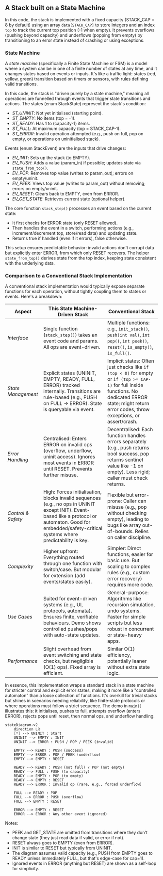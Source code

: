 
## A Stack built on a State Machine

In this code, the stack is implemented with a fixed capacity (STACK_CAP = 8 by default)
using an array `data[STACK_CAP]` to store integers and an index `top` to track the current
top position (-1 when empty). It prevents overflows (pushing beyond capacity) and underflows
(popping from empty) by transitioning to an error state instead of crashing or
using exceptions.


### State Machine

A *state machine* (specifically a Finite State Machine or FSM) is a model where a system
can be in one of a finite number of states at any time, and it changes states based on
events or inputs. It's like a traffic light: states (red, yellow, green) transition based
on timers or sensors, with rules defining valid transitions.

In this code, the stack is "driven purely by a state machine," meaning all operations
are funnelled through events that trigger state transitions and actions. The states
(enum StackState) represent the stack's condition:
- *ST_UNINIT*: Not yet initialised (starting point).
- *ST_EMPTY*: No items (top = -1).
- *ST_READY*: Has 1 to (capacity-1) items.
- *ST_FULL*: At maximum capacity (top = STACK_CAP-1).
- *ST_ERROR*: Invalid operation attempted (e.g., push on full, pop on empty,
  or operations on uninitialised stack).

Events (enum StackEvent) are the inputs that drive changes:
- *EV_INIT*: Sets up the stack (to EMPTY).
- *EV_PUSH*: Adds a value (param_in) if possible; updates state via `state_from_top()`.
- *EV_POP*: Removes top value (writes to param_out); errors on empty/uninit.
- *EV_PEEK*: Views top value (writes to param_out) without removing; errors on empty/uninit.
- *EV_RESET*: Clears back to EMPTY, even from ERROR.
- *EV_GET_STATE*: Retrieves current state (optional helper).

The core function `stack_step()` processes an event based on the current state:
- It first checks for ERROR state (only RESET allowed).
- Then handles the event in a switch, performing actions (e.g., increment/decrement
  top, store/read data) and updating state.
- Returns true if handled (even if it errors), false otherwise.

This setup ensures predictable behavior: invalid actions don't corrupt data but
explicitly enter ERROR, from which only RESET recovers. The helper `state_from_top()`
derives state from the top index, keeping state consistent with the underlying data.


### Comparison to a Conventional Stack Implementation

A conventional stack implementation would typically expose separate functions for
each operation, without tightly coupling them to states or events. Here's a breakdown:

| Aspect                  | This State Machine-Driven Stack | Conventional Stack |
|-------------------------|---------------------------------|--------------------|
| *Interface*          | Single function (`stack_step()`) takes an event code and params. All ops are event-driven. | Multiple functions: e.g., `init_stack()`, `push(int val)`, `int pop()`, `int peek()`, `reset()`, `is_empty()`, `is_full()`. |
| *State Management*   | Explicit states (UNINIT, EMPTY, READY, FULL, ERROR) tracked internally. Transitions are rule-based (e.g., PUSH on FULL → ERROR). State is queryable via event. | Implicit states: Often just checks like `if (top < 0)` for empty or `if (top >= CAP-1)` for full inside functions. No dedicated ERROR state; might return error codes, throw exceptions, or assert/crash. |
| *Error Handling*     | Centralised: Enters ERROR on invalid ops (overflow, underflow, uninit access). Ignores most events in ERROR until RESET. Prevents further misuse. | Decentralised: Each function handles errors separately (e.g., push returns bool success, pop returns sentinel value like -1 on empty). Less rigid; caller must check returns. |
| *Control & Safety*   | High: Forces initialisation, blocks invalid sequences (e.g., no ops in UNINIT except INIT). Event-based like a protocol or automaton. Good for embedded/safety-critical systems where predictability is key. | Flexible but error-prone: Caller can misuse (e.g., pop without checking empty), leading to bugs like array out-of-bounds. Relies on caller discipline. |
| *Complexity*         | Higher upfront: Everything routed through one function with switch/case. But modular for extension (add events/states easily). | Simpler: Direct functions, easier for basic use. But scaling to complex rules (e.g., custom error recovery) requires more code. |
| *Use Cases*          | Suited for event-driven systems (e.g., UI, protocols, automata). Ensures finite, verifiable behaviours. Demo shows controlled pushes/pops with auto-state updates. | General-purpose: Algorithms like recursion simulation, undo systems. Faster for simple scripts but less robust in concurrent or state-heavy apps. |
| *Performance*        | Slight overhead from event switching and state checks, but negligible (O(1) ops). Fixed array is efficient. | Similar O(1) efficiency, potentially leaner without extra state logic. |

In essence, this implementation wraps a standard stack in a state machine for stricter
control and explicit error states, making it more like a "controlled automaton" than a
loose collection of functions. It's overkill for trivial stacks but shines in scenarios
needing reliability, like finite-state protocols or where operations must follow a strict
sequence. The demo in `main()` illustrates this: it initialises, pushes to full, attempts
overflow (enters ERROR), rejects pops until reset, then normal ops, and underflow handling.


```mermaid
stateDiagram-v2
    direction LR
    [*] --> UNINIT : Start
    UNINIT --> EMPTY : INIT
    UNINIT --> ERROR : PUSH / POP / PEEK (invalid)
    
    EMPTY --> READY : PUSH (success)
    EMPTY --> ERROR : POP / PEEK (underflow)
    EMPTY --> EMPTY : RESET
    
    READY --> READY : PUSH (not full) / POP (not empty)
    READY --> FULL : PUSH (to capacity)
    READY --> EMPTY : POP (to empty)
    READY --> EMPTY : RESET
    READY --> ERROR : Invalid op (rare, e.g., forced underflow)
    
    FULL --> READY : POP
    FULL --> ERROR : PUSH (overflow)
    FULL --> EMPTY : RESET
    
    ERROR --> EMPTY : RESET
    ERROR --> ERROR : Any other event (ignored)
```

Notes:

- PEEK and GET_STATE are omitted from transitions where
  they don't change state (they just read data if valid,
  or error if not).
- RESET always goes to EMPTY (even from ERROR).
- INIT is similar to RESET but typically from UNINIT.
- The diagram assumes valid capacity (e.g., PUSH from
  EMPTY goes to READY unless immediately FULL, but that's
  edge-case for cap=1).
- Ignored events in ERROR (anything but RESET) are shown
  as a self-loop for simplicity.

